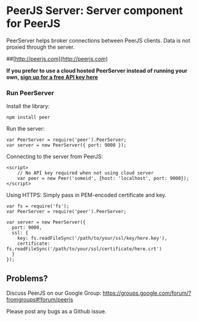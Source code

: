 # PeerJS Server: Server component for PeerJS #

PeerServer helps broker connections between PeerJS clients. Data is not proxied through the server.

##[http://peerjs.com](http://peerjs.com)


**If you prefer to use a cloud hosted PeerServer instead of running your own, [sign up for a free API key here](http://peerjs.com/peerserver)**


### Run PeerServer

Install the library:

    npm install peer

Run the server:

    var PeerServer = require('peer').PeerServer;
    var server = new PeerServer({ port: 9000 });

Connecting to the server from PeerJS:

    <script>
        // No API key required when not using cloud server
        var peer = new Peer('someid', {host: 'localhost', port: 9000});
    </script>

Using HTTPS: Simply pass in PEM-encoded certificate and key.

    var fs = require('fs');
    var PeerServer = require('peer').PeerServer;

    var server = new PeerServer({
      port: 9000,
      ssl: {
        key: fs.readFileSync('/path/to/your/ssl/key/here.key'),
        certificate: fs.readFileSync('/path/to/your/ssl/certificate/here.crt')
      }
    });

## Problems?

Discuss PeerJS on our Google Group:
https://groups.google.com/forum/?fromgroups#!forum/peerjs

Please post any bugs as a Github issue.
